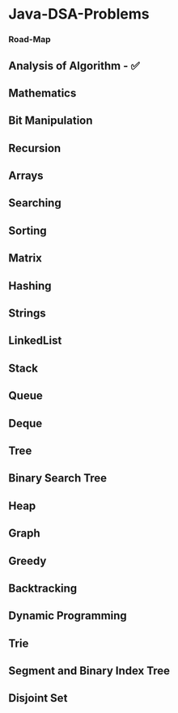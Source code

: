 # Java-DSA-Problems 
### Road-Map
## Analysis of Algorithm - ✅ 
## Mathematics
## Bit Manipulation
## Recursion
## Arrays
## Searching
## Sorting
## Matrix
## Hashing
## Strings
## LinkedList
## Stack
## Queue
## Deque
## Tree
## Binary Search Tree
## Heap
## Graph
## Greedy
## Backtracking
## Dynamic Programming
## Trie
## Segment and Binary Index Tree
## Disjoint Set
